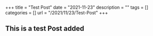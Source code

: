 +++
title = "Test Post"
date = "2021-11-23"
description = ""
tags = []
categories = []
url = "/2021/11/23/Test-Post"
+++

## This is a test Post added